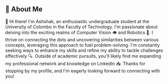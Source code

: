 
## 🚀 About Me
👋 Hi there! I'm Ashshak, an enthusiastic undergraduate student at the University of Colombo in the Faculty of Technology. I'm passionate about delving into the exciting realms of Computer Vision 👁️ and Robotics 🤖. I thrive on connecting the dots and uncovering similarities between various concepts, leveraging this approach to fuel problem-solving. I'm constantly seeking ways to enhance my skills and refine my ability to tackle challenges effectively 🔍. Outside of academic pursuits, you'll likely find me expanding my professional network and knowledge on LinkedIn 📥. Thanks for stopping by my profile, and I'm eagerly looking forward to connecting with you!



<!---
ashshaksharifdeen/ashshaksharifdeen is a ✨ special ✨ repository because its `README.md` (this file) appears on your GitHub profile.
You can click the Preview link to take a look at your changes.
--->
